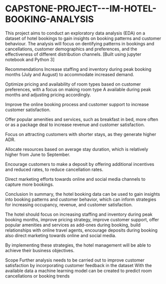 # CAPSTONE-PROJECT---IM-HOTEL-BOOKING-ANALYSIS

This project aims to conduct an exploratory data analysis (EDA) on a dataset of hotel bookings to gain insights on booking patterns and customer behaviour. The analysis will focus on dentifying patterns in bookings and cancellations, customer demographics and preferences, and the effectiveness of different distribution channels. 
[Built using jupyter notebook and Python 3]

Recommendations
Increase staffing and inventory during peak booking months (July and August) to accommodate increased demand.

Optimize pricing and availability of room types based on customer preferences, with a focus on making room type A available during peak months and adjusting pricing accordingly.

Improve the online booking process and customer support to increase customer satisfaction.

Offer popular amenities and services, such as breakfast in bed, more often or as a package deal to increase revenue and customer satisfaction.

Focus on attracting customers with shorter stays, as they generate higher ADR.

Allocate resources based on average stay duration, which is relatively higher from June to September.

Encourage customers to make a deposit by offering additional incentives and reduced rates, to reduce cancellation rates.

Direct marketing efforts towards online and social media channels to capture more bookings.

Conclusion
In summary, the hotel booking data can be used to gain insights into booking patterns and customer behavior, which can inform strategies for increasing occupancy, revenue, and customer satisfaction.

The hotel should focus on increasing staffing and inventory during peak booking months, improve pricing strategy, improve customer support, offer popular amenities and services as add-ones during booking, build relationships with online travel agents, encourage deposits during booking also direct marketing towards online and social media.

By implementing these strategies, the hotel management will be able to achieve their business objectives.

Scope
Further analysis needs to be carried out to improve customer satisfaction by incorporating customer feedback in the dataset With the available data a machine learning model can be created to predict room cancellations or booking trends

